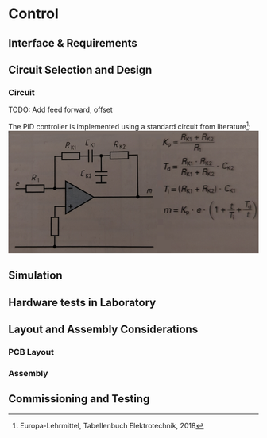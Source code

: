 Control
=======

Interface & Requirements
------------------------

Circuit Selection and Design
----------------------------

### Circuit

TODO: Add feed forward, offset

The PID controller is implemented using a standard circuit from literature[^TB]:
![PID Controller Circuit](./pid_circuit.png)

[^TB]: Europa-Lehrmittel, Tabellenbuch Elektrotechnik, 2018

Simulation
----------

Hardware tests in Laboratory
----------------------------

Layout and Assembly Considerations
----------------------------------

### PCB Layout

### Assembly

Commissioning and Testing
-------------------------
